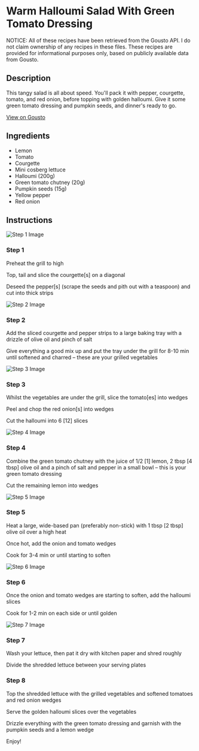 # Warm Halloumi Salad With Green Tomato Dressing

NOTICE: All of these recipes have been retrieved from the Gousto API. I do not claim ownership of any recipes in these files. These recipes are provided for informational purposes only, based on publicly available data from Gousto.

## Description

This tangy salad is all about speed. You'll pack it with pepper, courgette, tomato, and red onion, before topping with golden halloumi. Give it some green tomato dressing and pumpkin seeds, and dinner's ready to go. 

[View on Gousto](https://www.gousto.co.uk/recipes/cookbook/warm-halloumi-salad-with-green-tomato-dressing)

## Ingredients

- Lemon
- Tomato
- Courgette
- Mini cosberg lettuce
- Halloumi (200g)
- Green tomato chutney (20g)
- Pumpkin seeds (15g)
- Yellow pepper
- Red onion

## Instructions

![Step 1 Image](https://production-media.gousto.co.uk/cms/recipe-step-image/Step-1-1611311262525-x200.jpg)

### Step 1

Preheat the grill to high

Top, tail and slice the courgette<span class="text-danger">[s] </span>on a diagonal

Deseed the pepper<span class="text-danger">[s]</span> (scrape the seeds and pith out with a teaspoon) and cut into thick strips

![Step 2 Image](https://production-media.gousto.co.uk/cms/recipe-step-image/Step-2-1611311271797-x200.jpg)

### Step 2

Add the sliced courgette and pepper strips to a large baking tray with a drizzle of olive oil and pinch of salt

Give everything a good mix up and put the tray under the grill for 8-10 min until softened and charred – these are your grilled vegetables

![Step 3 Image](https://production-media.gousto.co.uk/cms/recipe-step-image/Step-3-1611311279106-x200.jpg)

### Step 3

Whilst the vegetables are under the grill, slice the tomato<span class="text-danger">[es]</span> into wedges

Peel and chop the red onion<span class="text-danger">[s]</span> into wedges

Cut the halloumi into 6 <span class="text-danger">[12]</span> slices

![Step 4 Image](https://production-media.gousto.co.uk/cms/recipe-step-image/Step-4-1611311306681-x200.jpg)

### Step 4

Combine the green tomato chutney with the juice of 1/2 <span class="text-danger">[1] </span>lemon, 2 tbsp <span class="text-danger">[4 tbsp]</span> olive oil and a pinch of salt and pepper in a small bowl – this is your green tomato dressing

Cut the remaining lemon into wedges

![Step 5 Image](https://production-media.gousto.co.uk/cms/recipe-step-image/Step-5-1611311314080-x200.jpg)

### Step 5

Heat a large, wide-based pan (preferably non-stick) with 1 tbsp<span class="text-danger"> [2 tbsp]</span> olive oil over a high heat

Once hot, add the onion and tomato wedges

Cook for 3-4 min or until starting to soften

![Step 6 Image](https://production-media.gousto.co.uk/cms/recipe-step-image/Step-6-1611311321568-x200.jpg)

### Step 6

Once the onion and tomato wedges are starting to soften, add the halloumi slices

Cook for 1-2 min on each side or until golden

![Step 7 Image](https://production-media.gousto.co.uk/cms/recipe-step-image/Step-7-1611311327156-x200.jpg)

### Step 7

Wash your lettuce, then pat it dry with kitchen paper and shred roughly

Divide the shredded lettuce between your serving plates

### Step 8

Top the shredded lettuce with the grilled vegetables and softened tomatoes and red onion wedges

Serve the golden halloumi slices over the vegetables

Drizzle everything with the green tomato dressing and garnish with the pumpkin seeds and a lemon wedge

Enjoy!

